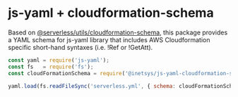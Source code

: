 # js-yaml + cloudformation-schema

Based on [@serverless/utils/cloudformation-schema][cloudformation-schema], this package provides a YAML schema for js-yaml library that includes AWS Cloudformation specific short-hand syntaxes (i.e. !Ref or !GetAtt).

```js
const yaml = require('js-yaml');
const fs   = require('fs');
const cloudFormationSchema = require('@inetsys/js-yaml-cloudformation-schema');

yaml.load(fs.readFileSync('serverless.yml', { schema: cloudFormationSchema });
```


[cloudformation-schema]: https://github.com/serverless/utils/blob/main/cloudformation-schema.js
